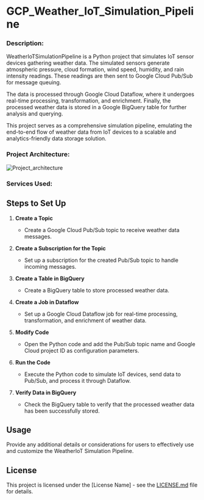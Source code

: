# GCP_Weather_IoT_Simulation_Pipeline
### Description:
WeatherIoTSimulationPipeline is a Python project that simulates IoT sensor devices gathering weather data. The simulated sensors generate atmospheric pressure, cloud formation, wind speed, humidity, and rain intensity readings. These readings are then sent to Google Cloud Pub/Sub for message queuing.

The data is processed through Google Cloud Dataflow, where it undergoes real-time processing, transformation, and enrichment. Finally, the processed weather data is stored in a Google BigQuery table for further analysis and querying.

This project serves as a comprehensive simulation pipeline, emulating the end-to-end flow of weather data from IoT devices to a scalable and analytics-friendly data storage solution.

### Project Architecture:
![Project_architecture](https://github.com/AfzalAliSolangi/GCP_Weather_IoT_Simulation_Pipeline/assets/100179604/9ca46e82-b825-4591-8126-fed49abcb35e)

### Services Used:


## Steps to Set Up

1. **Create a Topic**
   - Create a Google Cloud Pub/Sub topic to receive weather data messages.

2. **Create a Subscription for the Topic**
   - Set up a subscription for the created Pub/Sub topic to handle incoming messages.

3. **Create a Table in BigQuery**
   - Create a BigQuery table to store processed weather data.

4. **Create a Job in Dataflow**
   - Set up a Google Cloud Dataflow job for real-time processing, transformation, and enrichment of weather data.

5. **Modify Code**
   - Open the Python code and add the Pub/Sub topic name and Google Cloud project ID as configuration parameters.

6. **Run the Code**
   - Execute the Python code to simulate IoT devices, send data to Pub/Sub, and process it through Dataflow.

7. **Verify Data in BigQuery**
   - Check the BigQuery table to verify that the processed weather data has been successfully stored.

## Usage

Provide any additional details or considerations for users to effectively use and customize the WeatherIoT Simulation Pipeline.

## License

This project is licensed under the [License Name] - see the [LICENSE.md](LICENSE.md) file for details.


